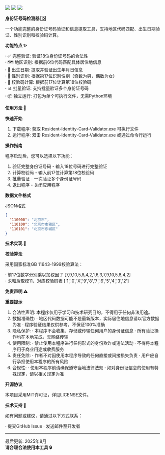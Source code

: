![](https://img.shields.io/badge/Python-3.6%2B-blue)
![](https://img.shields.io/badge/Platform-Windows-lightgrey)
![](https://img.shields.io/badge/License-MIT-green)


**身份证号码检测器 🆔**

一个功能完整的身份证号码验证和信息提取工具，支持地区代码匹配、出生日期验证、性别识别和校验码计算。

**功能特点 ✨**

· ✅ 完整验证: 验证18位身份证号码的合法性</br>
· 🗺️ 地区识别: 根据前6位代码匹配具体居住地信息</br>
· 🎂 出生日期: 提取并验证出生年月日信息</br>
· 👤 性别识别: 根据第17位识别性别（奇数为男，偶数为女）</br>
· 🧮 校验码计算: 根据前17位计算第18位校验码</br>
· 📊 批量验证: 支持批量验证多个身份证号码</br>
· 📦 独立运行: 打包为单个可执行文件，无需Python环境

**使用方法 🚀**

**快速开始**

1. 下载程序: 获取 Resident-Identity-Card-Validator.exe 可执行文件
2. 运行程序: 双击 Resident-Identity-Card-Validator.exe 或通过命令行运行

**操作指南**

程序启动后，您可以选择以下功能：

1. 验证完整身份证号码 - 输入18位号码进行完整验证
2. 计算校验码 - 输入前17位计算第18位校验码
3. 批量验证 - 一次验证多个身份证号码
4. 退出程序 - 关闭应用程序

**数据文件格式**

JSON格式

```json
{
  "110000": "北京市",
  "110100": "北京市市辖区",
  "110101": "北京市东城区"
}
```

**技术实现 🔧**

**校验算法**

采用国家标准GB 11643-1999校验算法：

· 前17位数字分别乘以加权因子 [7,9,10,5,8,4,2,1,6,3,7,9,10,5,8,4,2]</br>
· 求和后取模11，对应校验码表 ['1','0','X','9','8','7','6','5','4','3','2']

**免责声明 ⚠️**

**重要提示**

1. 合法性声明: 本程序仅用于学习和技术研究目的，不得用于任何非法用途。
2. 数据准确性:
   · 地区代码数据可能不是最新版本，实际居住地信息请以官方数据为准
   · 程序验证结果仅供参考，不保证100%准确
3. 隐私保护:
   · 本程序不会收集、存储或传输任何用户的身份证信息
   · 所有验证操作均在本地完成，无网络传输
4. 使用限制:
   · 禁止使用本程序进行任何形式的身份欺诈或违法活动
   · 不得将本程序用于商业用途或收费服务
5. 责任免除:
   · 作者不对因使用本程序导致的任何直接或间接损失负责
   · 用户应自行承担使用本程序的所有风险
6. 合规性:
   · 使用本程序前请确保遵守当地法律法规
   · 如对身份证信息的使用有特殊规定，请以相关规定为准

**开源协议**

本项目采用MIT许可证，详见LICENSE文件。

**技术支持 💬**

如有问题或建议，请通过以下方式联系：

· 提交GitHub Issue
· 发送邮件至开发者

---

最后更新: 2025年8月</br>
**请合理合法使用本工具 🔒**
